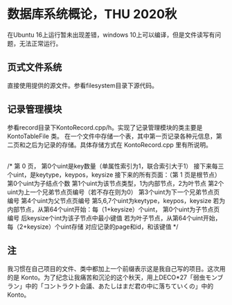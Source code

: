 # 数据库系统概论，THU 2020秋

在Ubuntu 16上运行暂未出现差错，windows 10上可以编译，但是文件读写有问题，无法正常运行。

## 页式文件系统

直接使用提供的源文件。参看filesystem目录下源代码。

## 记录管理模块

参看record目录下KontoRecord.cpp/h。实现了记录管理模块的类主要是 KontoTableFile 类。
在一个文件中存储一个表，其中第一页记录各种元信息，第二页和之后为记录的存储。具体存储方式在 KontoRecord.cpp 里有所说明。

##

/*
第 0 页，
    第0个uint是key数量（单属性索引为1，联合索引大于1）
    接下来每三个uint，是keytype，keypos，keysize
接下来的所有页面：（第 1 页是根节点）
    第0个uint为子结点个数
    第1个uint为该节点类型，1为内部节点，2为叶节点
    第2个uint为上一个兄弟节点页编号（若不存在则为0）
    第3个uint为下一个兄弟节点页编号
    第4个uint为父节点页编号
    第5,6,7个uint为keytype，keypos，keysize
    若为内部节点，从第64个uint开始：每（1+keysize）个uint，
        第0个uint为子节点页编号
        后keysize个int为该子节点中最小键值
    若为叶子节点，从第64个uint开始，每（2+keysize）个uint存储
        对应记录的page和id，和该键值
*/

## 注

我习惯在自己项目的文件、类中都加上一个前缀表示这是我自己写的项目。这次用的是 Konto。为了纪念让我痛苦和沉沦的这个秋天，用上DECO*27「弱虫モンブラン」中的「コントラクト会議、あたしはまだ君の中に落ちていくの」中的 Konto。